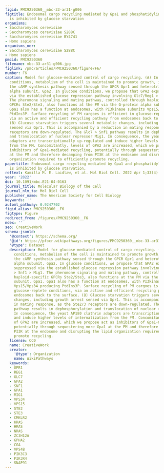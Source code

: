 ```yaml
---
figid: PMC9250360__mbc-33-ar31-g006
figtitle: Endosomal cargo recycling mediated by Gpa1 and phosphatidylinositol 3-kinase
  is inhibited by glucose starvation
organisms:
- Saccharomyces cerevisiae
- Saccharomyces cerevisiae S288C
- Saccharomyces cerevisiae BY4741
- Homo sapiens
organisms_ner:
- Saccharomyces cerevisiae S288C
- Homo sapiens
pmcid: PMC9250360
filename: mbc-33-ar31-g006.jpg
figlink: /pmc/articles/PMC9250360/figure/F6/
number: F6
caption: Model for glucose-mediated control of cargo recycling. (A) In glucose-rich
  conditions, metabolism of the cell is maintained to promote growth, in part through
  the cAMP synthesis pathway sensed through the GPCR Gpr1 and heterotrimeric G-protein
  alpha subunit, Gpa2. In glucose conditions, we propose that GPA2 expression is suppressed
  via the established glucose repression pathway involving Glc7/Reg1 > Snf1 > Mig1.
  The pheromone signaling and mating pathway, controlled through haploid-specific
  GPCRs Ste2/Ste3, also functions at the PM via the G-protein alpha subunit, Gpa1.
  Gpa1 also has a function at endosomes, with PI3kinase subunits Vps15/Vps34 producing
  PtdIns3P. Surface recycling of PM cargoes is efficient in glucose-replete conditions,
  via an active and efficient recycling pathway from endosomes back to the surface.
  (B) Glucose starvation triggers several metabolic changes, including growth arrest
  sensed via Gpr1. This is accompanied by a reduction in mating response, as the Ste2/3
  receptors are down-regulated. The Glc7 > Snf1 pathway results in dephosphorylation
  and translocation of nuclear repressor Mig1. In consequence, the yeast AP180 clathrin
  adaptors are transcriptionally up-regulated and induce higher levels of internalization
  from the PM. Concomitantly, levels of GPA2 are increased, which we propose act as
  inhibitors of Gpa1-mediated recycling, potentially through sequestering more Gpa1
  at the PM and therefore decamping from PI3K at the endosome and disrupting the lipid
  organization required to efficiently promote recycling.
papertitle: Endosomal cargo recycling mediated by Gpa1 and phosphatidylinositol 3-kinase
  is inhibited by glucose starvation.
reftext: Kamilla M. E. Laidlaw, et al. Mol Biol Cell. 2022 Apr 1;33(4):ar31.
year: '2022'
doi: 10.1091/mbc.E21-04-0163
journal_title: Molecular Biology of the Cell
journal_nlm_ta: Mol Biol Cell
publisher_name: The American Society for Cell Biology
keywords: ''
automl_pathway: 0.9247702
figid_alias: PMC9250360__F6
figtype: Figure
redirect_from: /figures/PMC9250360__F6
ndex: ''
seo: CreativeWork
schema-jsonld:
  '@context': https://schema.org/
  '@id': https://pfocr.wikipathways.org/figures/PMC9250360__mbc-33-ar31-g006.html
  '@type': Dataset
  description: Model for glucose-mediated control of cargo recycling. (A) In glucose-rich
    conditions, metabolism of the cell is maintained to promote growth, in part through
    the cAMP synthesis pathway sensed through the GPCR Gpr1 and heterotrimeric G-protein
    alpha subunit, Gpa2. In glucose conditions, we propose that GPA2 expression is
    suppressed via the established glucose repression pathway involving Glc7/Reg1
    > Snf1 > Mig1. The pheromone signaling and mating pathway, controlled through
    haploid-specific GPCRs Ste2/Ste3, also functions at the PM via the G-protein alpha
    subunit, Gpa1. Gpa1 also has a function at endosomes, with PI3kinase subunits
    Vps15/Vps34 producing PtdIns3P. Surface recycling of PM cargoes is efficient in
    glucose-replete conditions, via an active and efficient recycling pathway from
    endosomes back to the surface. (B) Glucose starvation triggers several metabolic
    changes, including growth arrest sensed via Gpr1. This is accompanied by a reduction
    in mating response, as the Ste2/3 receptors are down-regulated. The Glc7 > Snf1
    pathway results in dephosphorylation and translocation of nuclear repressor Mig1.
    In consequence, the yeast AP180 clathrin adaptors are transcriptionally up-regulated
    and induce higher levels of internalization from the PM. Concomitantly, levels
    of GPA2 are increased, which we propose act as inhibitors of Gpa1-mediated recycling,
    potentially through sequestering more Gpa1 at the PM and therefore decamping from
    PI3K at the endosome and disrupting the lipid organization required to efficiently
    promote recycling.
  license: CC0
  name: CreativeWork
  creator:
    '@type': Organization
    name: WikiPathways
  keywords:
  - GPR1
  - REG1
  - GLC7
  - GPA2
  - SNF1
  - GPA1
  - MIG1
  - VPS34
  - VPS15
  - STE2
  - STE3
  - CMKLR2
  - KRAS
  - HRAS
  - NRAS
  - ZC3H12A
  - GPHA2
  - CGA
  - VPS4B
  - PIK3C3
  - PIK3R4
  - SNAP91
---
```

